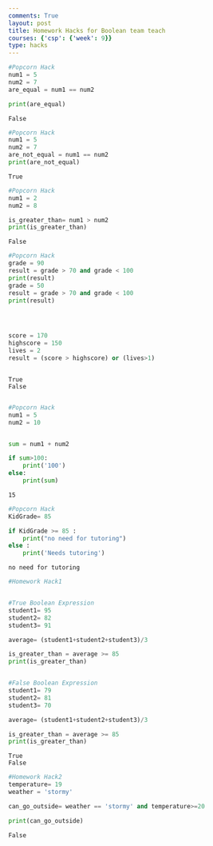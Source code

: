 ```yaml
---
comments: True
layout: post
title: Homework Hacks for Boolean team teach
courses: {'csp': {'week': 9}}
type: hacks
---
```


```python
#Popcorn Hack
num1 = 5
num2 = 7
are_equal = num1 == num2 

print(are_equal)

```

    False



```python
#Popcorn Hack
num1 = 5
num2 = 7
are_not_equal = num1 == num2
print(are_not_equal)
```

    True



```python
#Popcorn Hack
num1 = 2
num2 = 8

is_greater_than= num1 > num2
print(is_greater_than)
```

    False



```python
#Popcorn Hack
grade = 90
result = grade > 70 and grade < 100
print(result)
grade = 50
result = grade > 70 and grade < 100
print(result)




score = 170
highscore = 150
lives = 2
result = (score > highscore) or (lives>1)



```

    True
    False



```python

#Popcorn Hack
num1 = 5
num2 = 10


sum = num1 + num2 

if sum>100: 
    print('100')
else:
    print(sum)
```

    15



```python
#Popcorn Hack
KidGrade= 85

if KidGrade >= 85 : 
    print("no need for tutoring")
else :
    print('Needs tutoring')
```

    no need for tutoring



```python
#Homework Hack1


#True Boolean Expression
student1= 95
student2= 82
student3= 91

average= (student1+student2+student3)/3

is_greater_than = average >= 85
print(is_greater_than)


#False Boolean Expression
student1= 79
student2= 81
student3= 70

average= (student1+student2+student3)/3

is_greater_than = average >= 85
print(is_greater_than)

```

    True
    False



```python
#Homework Hack2
temperature= 19
weather = 'stormy'

can_go_outside= weather == 'stormy' and temperature>=20

print(can_go_outside)


```

    False

